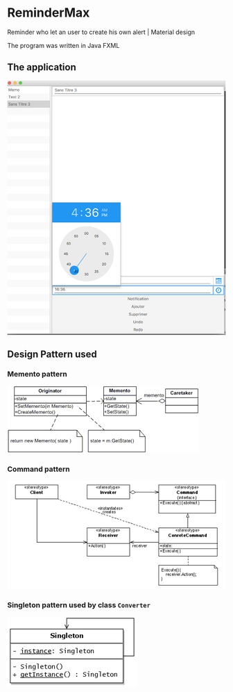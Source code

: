 # ReminderMax
Reminder who let an user to create his own alert | Material design

The program was written in Java FXML

## The application

![alt text](https://github.com/maxgfr/ReminderMax/blob/master/screen/capture1.png)

## Design Pattern used

### Memento pattern

![alt text](https://github.com/maxgfr/ReminderMax/blob/master/screen/memento.gif)

### Command pattern

![alt text](https://github.com/maxgfr/ReminderMax/blob/master/screen/command.png)

### Singleton pattern used by class `Converter`

![alt text](https://github.com/maxgfr/ReminderMax/blob/master/screen/singleton.png)
